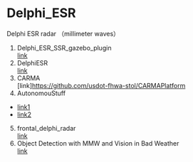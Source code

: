 # Delphi_ESR
Delphi ESR radar （millimeter waves）
1. Delphi_ESR_SSR_gazebo_plugin  
[link](https://github.com/ARC-NUS/Delphi_ESR_SSR_gazebo_plugin#delphi_esr_ssr_gazebo_plugin)
2. DelphiESR  
[link](https://github.com/Troski/radars-tools#delphiesr)
3. CARMA  
[link]https://github.com/usdot-fhwa-stol/CARMAPlatform
4. AutonomouStuff  
* [link1](https://github.com/astuff)  
* [link2](https://autonomoustuff.atlassian.net/wiki/spaces/RW/pages/17509820/Delphi+ESR)
5. frontal_delphi_radar  
[link](https://github.com/zhanghming/frontal_delphi_radar)
6. Object Detection with MMW and Vision in Bad Weather  
[link](https://github.com/dongdonghy/ADAS_Vision_MMW)
